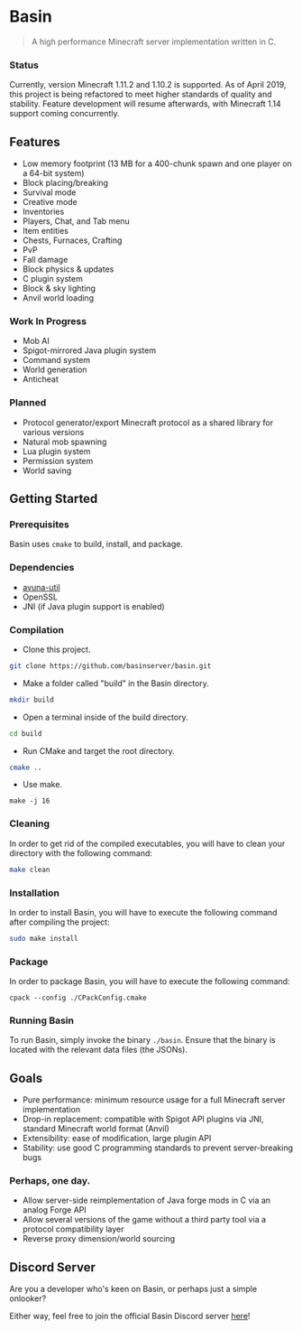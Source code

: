 # Basin

> A high performance Minecraft server implementation written in C.

### Status

Currently, version Minecraft 1.11.2 and 1.10.2 is supported. As of April 2019, this project is being refactored to meet higher standards of quality and stability. Feature development will resume afterwards, with Minecraft 1.14 support coming concurrently.

## Features
* Low memory footprint (13 MB for a 400-chunk spawn and one player on a 64-bit system)
* Block placing/breaking
* Survival mode
* Creative mode
* Inventories
* Players, Chat, and Tab menu
* Item entities
* Chests, Furnaces, Crafting
* PvP
* Fall damage
* Block physics & updates
* C plugin system
* Block & sky lighting
* Anvil world loading

### Work In Progress
* Mob AI
* Spigot-mirrored Java plugin system
* Command system
* World generation
* Anticheat

### Planned
* Protocol generator/export Minecraft protocol as a shared library for various versions
* Natural mob spawning
* Lua plugin system
* Permission system
* World saving

## Getting Started

### Prerequisites

Basin uses `cmake` to build, install, and package.

### Dependencies
* [avuna-util](https://github.com/Protryon/avuna-util)
* OpenSSL
* JNI (if Java plugin support is enabled)

### Compilation

* Clone this project.

```bash
git clone https://github.com/basinserver/basin.git
```
* Make a folder called "build" in the Basin directory.

```bash
mkdir build
```

* Open a terminal inside of the build directory.

```bash
cd build
```

* Run CMake and target the root directory.

```bash
cmake ..
```

* Use make.

```
make -j 16
```

### Cleaning

In order to get rid of the compiled executables, you will have to clean your directory with the following command:

```bash
make clean
```

### Installation

In order to install Basin, you will have to execute the following command after compiling the project:

```bash
sudo make install
```

### Package

In order to package Basin, you will have to execute the following command:

```
cpack --config ./CPackConfig.cmake
```

### Running Basin

To run Basin, simply invoke the binary `./basin`. Ensure that the binary is located with the relevant data files (the JSONs).

## Goals

* Pure performance: minimum resource usage for a full Minecraft server implementation
* Drop-in replacement: compatible with Spigot API plugins via JNI, standard Minecraft world format (Anvil)
* Extensibility: ease of modification, large plugin API
* Stability: use good C programming standards to prevent server-breaking bugs

### Perhaps, one day.

* Allow server-side reimplementation of Java forge mods in C via an analog Forge API
* Allow several versions of the game without a third party tool via a protocol compatibility layer
* Reverse proxy dimension/world sourcing

## Discord Server

Are you a developer who's keen on Basin, or perhaps just a simple onlooker?

Either way, feel free to join the official Basin Discord server [here](https://discord.gg/3uW2QQV)!
